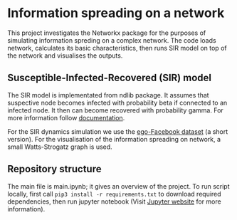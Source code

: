 # Information spreading on a network

This project investigates the Networkx package for the purposes of simulating information spreding on a complex network. The code loads network, calculates its basic characteristics, then runs SIR model on top of the network and visualises the outputs. 

## Susceptible-Infected-Recovered (SIR) model

The SIR model is implementated from ndlib package. It assumes that suspective node becomes infected with probability beta if connected to an infected node. It then can become recovered with probability gamma. For more information follow [documentation](https://ndlib.readthedocs.io/en/latest/reference/models/epidemics/SIR.html).

For the SIR dynamics simulation we use the [ego-Facebook dataset](http://snap.stanford.edu/data/ego-Facebook.html) (a short version).
For the visualisation of the information spreading on network, a small Watts-Strogatz graph is used.

## Repository structure

The main file is main.ipynb; it gives an overview of the project. 
To run script locally, first call `pip3 install -r requirements.txt` to download required dependencies, then run jupyter notebook (Visit [Jupyter website](https://jupyter.org/try) for more information). 


